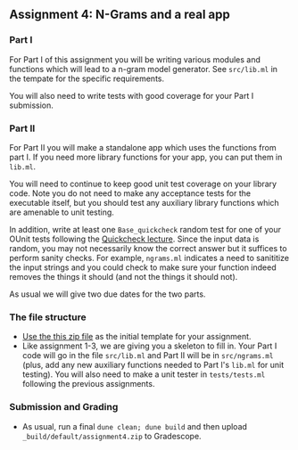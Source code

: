 ## Assignment 4: N-Grams and a real app

### Part I

For Part I of this assignment you will be writing various modules and functions which will lead to a n-gram model generator. See `src/lib.ml` in the tempate for the specific requirements.

You will also need to write tests with good coverage for your Part I submission.

### Part II

For Part II you will make a standalone app which uses the functions from part I. If you need more library functions for your app, you can put them in `lib.ml`.

You will need to continue to keep good unit test coverage on your library code. Note you do not need to make any acceptance tests for the executable itself, but you should test any auxiliary library functions which are amenable to unit testing.

In addition, write at least one `Base_quickcheck` random test for one of your OUnit tests following the [Quickcheck lecture](https://pl.cs.jhu.edu/fpse/lecture/specification-test.html#quickcheck). Since the input data is random, you may not necessarily know the correct answer but it suffices to perform sanity checks. For example, `ngrams.ml` indicates a need to sanititize the input strings and you could check to make sure your function indeed removes the things it should (and not the things it should not).

As usual we will give two due dates for the two parts.

### The file structure

- [Use the this zip file](https://pl.cs.jhu.edu/fpse/assignments/assignment4.zip) as the initial template for your assignment.
- Like assignment 1-3, we are giving you a skeleton to fill in. Your Part I code will go in the file `src/lib.ml` and Part II will be in `src/ngrams.ml` (plus, add any new auxiliary functions needed to Part I's `lib.ml` for unit testing). You will also need to make a unit tester in `tests/tests.ml` following the previous assignments.

### Submission and Grading

- As usual, run a final `dune clean; dune build` and then upload `_build/default/assignment4.zip` to Gradescope.

